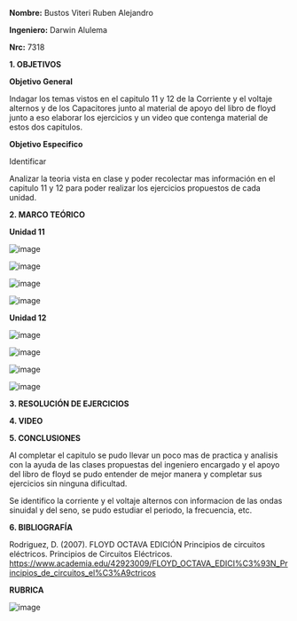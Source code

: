 **Nombre:** Bustos Viteri Ruben Alejandro

**Ingeniero:** Darwin Alulema

**Nrc:** 7318

**1. OBJETIVOS**

**Objetivo General**

Indagar los temas vistos en el capitulo 11 y 12 de la Corriente y el voltaje alternos y de los Capacitores junto al material de apoyo del libro de floyd junto a eso elaborar los ejercicios y un video que contenga material de estos dos capitulos.

**Objetivo Especifico**

Identificar 

Analizar la teoria vista en clase y poder recolectar mas información en el capitulo 11 y 12 para poder realizar los ejercicios propuestos de cada unidad.

**2. MARCO TEÓRICO**

**Unidad 11**

![image](https://user-images.githubusercontent.com/105680588/179155470-2a57ae5b-582a-4cee-ae20-268fe80ededc.png)

![image](https://user-images.githubusercontent.com/105680588/179155501-ff28981a-d5e3-4509-a4b7-f87bcaafa749.png)

![image](https://user-images.githubusercontent.com/105680588/179155538-49880b34-9695-4c80-a2ba-529c9d766800.png)

![image](https://user-images.githubusercontent.com/105680588/179155562-d509c2f4-1d1f-4bb3-aa23-3b59ebec75b3.png)

**Unidad 12**

![image](https://user-images.githubusercontent.com/105680588/179155672-e49e019d-5563-4f89-9e80-52692d9214ed.png)

![image](https://user-images.githubusercontent.com/105680588/179156065-3a995edd-9940-425c-a660-58a2b7e228f9.png)

![image](https://user-images.githubusercontent.com/105680588/179155748-e6a4aa3d-1861-403b-9ea2-99168332cdd7.png)

![image](https://user-images.githubusercontent.com/105680588/179155780-f3cec74a-341c-44aa-94e9-983214da99b8.png)

**3. RESOLUCIÓN DE EJERCICIOS**

**4. VIDEO**

**5. CONCLUSIONES**

Al completar el capitulo se pudo llevar un poco mas de practica y analisis con la ayuda de las clases propuestas del ingeniero encargado y el apoyo del libro de floyd se pudo entender de mejor manera y completar sus ejercicios sin ninguna dificultad.

Se identifico la corriente y el voltaje alternos con informacion de las ondas sinuidal y del seno, se pudo estudiar el periodo, la frecuencia, etc.  

**6. BIBLIOGRAFÍA**

Rodriguez, D. (2007). FLOYD OCTAVA EDICIÓN Principios de circuitos eléctricos. Principios de Circuitos Eléctricos. https://www.academia.edu/42923009/FLOYD_OCTAVA_EDICI%C3%93N_Principios_de_circuitos_el%C3%A9ctricos

**RUBRICA**

![image](https://user-images.githubusercontent.com/105680588/179156170-143b3d2c-b45c-44c5-8fe7-113afe54d9e0.png)



